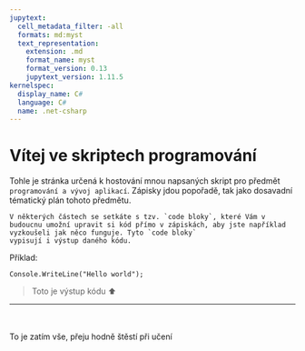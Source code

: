 ```yaml
---
jupytext:
  cell_metadata_filter: -all
  formats: md:myst
  text_representation:
    extension: .md
    format_name: myst
    format_version: 0.13
    jupytext_version: 1.11.5
kernelspec:
  display_name: C#
  language: C#
  name: .net-csharp
---
```

# Vítej ve skriptech **programování**


Tohle je stránka určená k hostování mnou napsaných skript pro předmět `programování a vývoj aplikací`. Zápisky jdou popořadě, tak jako dosavadní tématický plán tohoto předmětu.

````{tip}
V některých částech se setkáte s tzv. `code bloky`, které Vám v budoucnu umožní upravit si kód přímo v zápiskách, aby jste například vyzkoušeli jak něco funguje. Tyto `code bloky`
vypisují i výstup daného kódu.
````

Příklad:

```{code-cell} 
Console.WriteLine("Hello world");
```
>Toto je výstup kódu ⬆️
---
<br><br>
To je zatím vše, přeju hodně štěstí při učení

```{tableofcontents}
```
